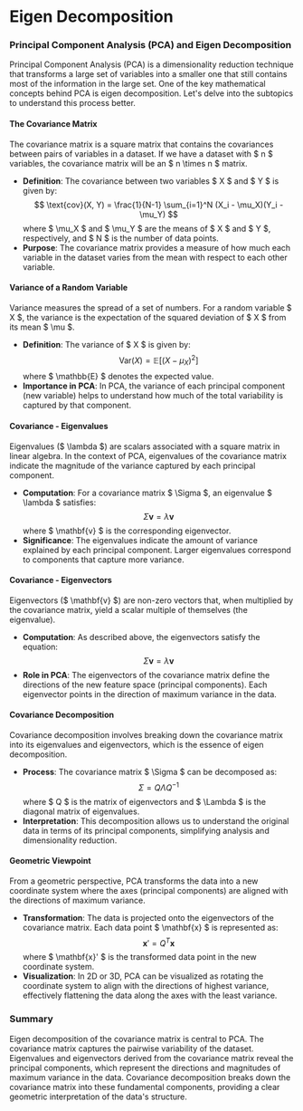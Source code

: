 # Eigen Decomposition



### Principal Component Analysis (PCA) and Eigen Decomposition

Principal Component Analysis (PCA) is a dimensionality reduction technique that transforms a large set of variables into a smaller one that still contains most of the information in the large set. One of the key mathematical concepts behind PCA is eigen decomposition. Let's delve into the subtopics to understand this process better.

#### The Covariance Matrix

The covariance matrix is a square matrix that contains the covariances between pairs of variables in a dataset. If we have a dataset with $ n $ variables, the covariance matrix will be an $ n \times n $ matrix.

- **Definition**: The covariance between two variables $ X $ and $ Y $ is given by:
  $$
  \text{cov}(X, Y) = \frac{1}{N-1} \sum_{i=1}^N (X_i - \mu_X)(Y_i - \mu_Y)
  $$
  where $ \mu_X $ and $ \mu_Y $ are the means of $ X $ and $ Y $, respectively, and $ N $ is the number of data points.
- **Purpose**: The covariance matrix provides a measure of how much each variable in the dataset varies from the mean with respect to each other variable.

#### Variance of a Random Variable

Variance measures the spread of a set of numbers. For a random variable $ X $, the variance is the expectation of the squared deviation of $ X $ from its mean $ \mu $.

- **Definition**: The variance of $ X $ is given by:
  $$
  \text{Var}(X) = \mathbb{E}[(X - \mu_X)^2]
  $$
  where $ \mathbb{E} $ denotes the expected value.
- **Importance in PCA**: In PCA, the variance of each principal component (new variable) helps to understand how much of the total variability is captured by that component.

#### Covariance - Eigenvalues

Eigenvalues ($ \lambda $) are scalars associated with a square matrix in linear algebra. In the context of PCA, eigenvalues of the covariance matrix indicate the magnitude of the variance captured by each principal component.

- **Computation**: For a covariance matrix $ \Sigma $, an eigenvalue $ \lambda $ satisfies:
  $$
  \Sigma \mathbf{v} = \lambda \mathbf{v}
  $$
  where $ \mathbf{v} $ is the corresponding eigenvector.
- **Significance**: The eigenvalues indicate the amount of variance explained by each principal component. Larger eigenvalues correspond to components that capture more variance.

#### Covariance - Eigenvectors

Eigenvectors ($ \mathbf{v} $) are non-zero vectors that, when multiplied by the covariance matrix, yield a scalar multiple of themselves (the eigenvalue).

- **Computation**: As described above, the eigenvectors satisfy the equation:
  $$
  \Sigma \mathbf{v} = \lambda \mathbf{v}
  $$
- **Role in PCA**: The eigenvectors of the covariance matrix define the directions of the new feature space (principal components). Each eigenvector points in the direction of maximum variance in the data.

#### Covariance Decomposition

Covariance decomposition involves breaking down the covariance matrix into its eigenvalues and eigenvectors, which is the essence of eigen decomposition.

- **Process**: The covariance matrix $ \Sigma $ can be decomposed as:
  $$
  \Sigma = Q \Lambda Q^{-1}
  $$
  where $ Q $ is the matrix of eigenvectors and $ \Lambda $ is the diagonal matrix of eigenvalues.
- **Interpretation**: This decomposition allows us to understand the original data in terms of its principal components, simplifying analysis and dimensionality reduction.

#### Geometric Viewpoint

From a geometric perspective, PCA transforms the data into a new coordinate system where the axes (principal components) are aligned with the directions of maximum variance.

- **Transformation**: The data is projected onto the eigenvectors of the covariance matrix. Each data point $ \mathbf{x} $ is represented as:
  $$
  \mathbf{x}' = Q^T \mathbf{x}
  $$
  where $ \mathbf{x}' $ is the transformed data point in the new coordinate system.
- **Visualization**: In 2D or 3D, PCA can be visualized as rotating the coordinate system to align with the directions of highest variance, effectively flattening the data along the axes with the least variance.

### Summary

Eigen decomposition of the covariance matrix is central to PCA. The covariance matrix captures the pairwise variability of the dataset. Eigenvalues and eigenvectors derived from the covariance matrix reveal the principal components, which represent the directions and magnitudes of maximum variance in the data. Covariance decomposition breaks down the covariance matrix into these fundamental components, providing a clear geometric interpretation of the data's structure.